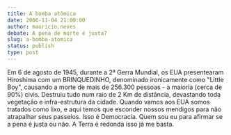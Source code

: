 ```yaml
---
title: A bomba atômica
date: 2006-11-04 21:00:00
author: mauricio.neves
debate: A pena de morte é justa?
slug: a-bomba-atomica
status: publish 
type: post
---
```


Em 6 de agosto de 1945, durante a 2ª Gerra Mundial, os EUA presentearam Hiroshima com um BRINQUEDINHO, denominado ironicamente como "Little Boy", causando a morte de mais de 256.300 pessoas - a maioria (cerca de 90%) civis. Destruiu tudo num raio de 2 Km de distância, devastando toda vegetação e infra-estrutura da cidade.
Quando vamos aos EUA somos tratados como lixo, e aqui temos que esconder nossos mendigos para não atrapalhar seus passeios. Isso é Democracia.
Quem sou eu para afirmar se a pena é justa ou não.
 A Terra é redonda isso já me basta.
